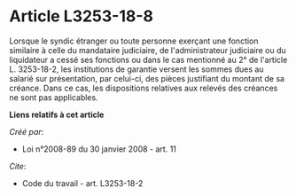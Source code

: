 # Article L3253-18-8

Lorsque le syndic étranger ou toute personne exerçant une fonction similaire à celle du mandataire judiciaire, de
l'administrateur judiciaire ou du liquidateur a cessé ses fonctions ou dans le cas mentionné au 2° de l'article L. 3253-18-2,
les institutions de garantie versent les sommes dues au salarié sur présentation, par celui-ci, des pièces justifiant du
montant de sa créance. Dans ce cas, les dispositions relatives aux relevés des créances ne sont pas applicables.

**Liens relatifs à cet article**

_Créé par_:

  - Loi n°2008-89 du 30 janvier 2008 - art. 11

_Cite_:

  - Code du travail - art. L3253-18-2
